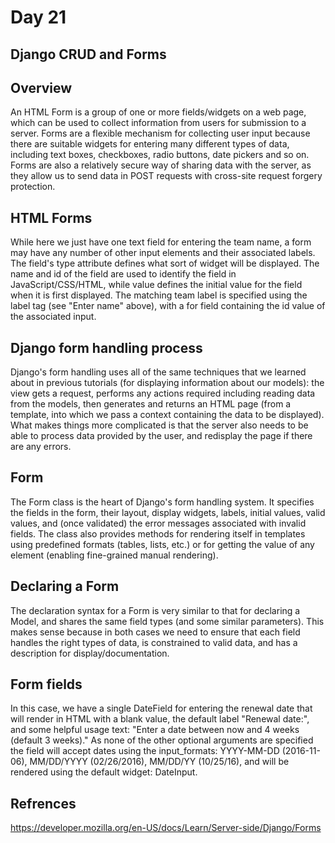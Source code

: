 # Day 21

## Django CRUD and Forms

## Overview

An HTML Form is a group of one or more fields/widgets on a web page, which can be used to collect information from users for submission to a server. Forms are a flexible mechanism for collecting user input because there are suitable widgets for entering many different types of data, including text boxes, checkboxes, radio buttons, date pickers and so on. Forms are also a relatively secure way of sharing data with the server, as they allow us to send data in POST requests with cross-site request forgery protection.

## HTML Forms

While here we just have one text field for entering the team name, a form may have any number of other input elements and their associated labels. The field's type attribute defines what sort of widget will be displayed. The name and id of the field are used to identify the field in JavaScript/CSS/HTML, while value defines the initial value for the field when it is first displayed. The matching team label is specified using the label tag (see "Enter name" above), with a for field containing the id value of the associated input.

## Django form handling process

Django's form handling uses all of the same techniques that we learned about in previous tutorials (for displaying information about our models): the view gets a request, performs any actions required including reading data from the models, then generates and returns an HTML page (from a template, into which we pass a context containing the data to be displayed). What makes things more complicated is that the server also needs to be able to process data provided by the user, and redisplay the page if there are any errors.

## Form

The Form class is the heart of Django's form handling system. It specifies the fields in the form, their layout, display widgets, labels, initial values, valid values, and (once validated) the error messages associated with invalid fields. The class also provides methods for rendering itself in templates using predefined formats (tables, lists, etc.) or for getting the value of any element (enabling fine-grained manual rendering).

## Declaring a Form

The declaration syntax for a Form is very similar to that for declaring a Model, and shares the same field types (and some similar parameters). This makes sense because in both cases we need to ensure that each field handles the right types of data, is constrained to valid data, and has a description for display/documentation.

## Form fields

In this case, we have a single DateField for entering the renewal date that will render in HTML with a blank value, the default label "Renewal date:", and some helpful usage text: "Enter a date between now and 4 weeks (default 3 weeks)." As none of the other optional arguments are specified the field will accept dates using the input_formats: YYYY-MM-DD (2016-11-06), MM/DD/YYYY (02/26/2016), MM/DD/YY (10/25/16), and will be rendered using the default widget: DateInput.

## Refrences

https://developer.mozilla.org/en-US/docs/Learn/Server-side/Django/Forms